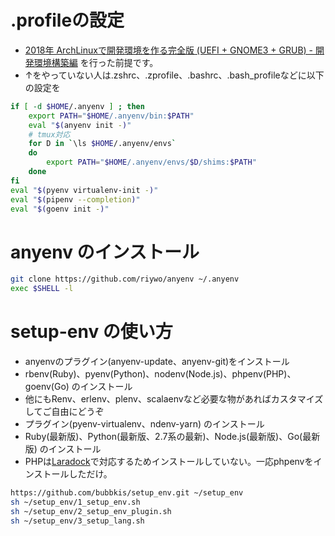 # .profileの設定
- [2018年 ArchLinuxで開発環境を作る完全版 (UEFI + GNOME3 + GRUB) - 開発環境構築編](https://ore.saizensen.tech/2018_archlinux_develop_setup/) を行った前提です。
- ↑をやっていない人は.zshrc、.zprofile、.bashrc、.bash_profileなどに以下の設定を
```zsh
if [ -d $HOME/.anyenv ] ; then
    export PATH="$HOME/.anyenv/bin:$PATH"
    eval "$(anyenv init -)"
    # tmux対応
    for D in `\ls $HOME/.anyenv/envs`
    do
        export PATH="$HOME/.anyenv/envs/$D/shims:$PATH"
    done
fi
eval "$(pyenv virtualenv-init -)"
eval "$(pipenv --completion)"
eval "$(goenv init -)"
```

# anyenv のインストール
```zsh
git clone https://github.com/riywo/anyenv ~/.anyenv
exec $SHELL -l
```

# setup-env の使い方
- anyenvのプラグイン(anyenv-update、anyenv-git)をインストール
- rbenv(Ruby)、pyenv(Python)、nodenv(Node.js)、phpenv(PHP)、goenv(Go) のインストール
 - 他にもRenv、erlenv、plenv、scalaenvなど必要な物があればカスタマイズしてご自由にどうぞ
- プラグイン(pyenv-virtualenv、ndenv-yarn) のインストール
- Ruby(最新版)、Python(最新版、2.7系の最新)、Node.js(最新版)、Go(最新版) のインストール
- PHPは[Laradock](https://github.com/laradock/laradock)で対応するためインストールしていない。一応phpenvをインストールしただけ。
```zsh
https://github.com/bubbkis/setup_env.git ~/setup_env
sh ~/setup_env/1_setup_env.sh
sh ~/setup_env/2_setup_env_plugin.sh
sh ~/setup_env/3_setup_lang.sh
```

